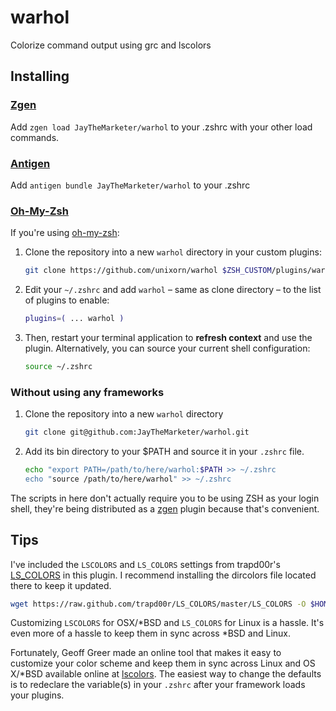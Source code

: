 # warhol

Colorize command output using grc and lscolors

## Installing

### [Zgen](https://github.com/tarjoilija/zgen)

Add `zgen load JayTheMarketer/warhol` to your .zshrc with your other load commands.

### [Antigen](https://github.com/zsh-users/antigen)

Add `antigen bundle JayTheMarketer/warhol` to your .zshrc

### [Oh-My-Zsh](http://ohmyz.sh/)

If you're using [oh-my-zsh](github.com/robbyrussell/oh-my-zsh):

1. Clone the repository into a new `warhol` directory in your custom plugins:

    ```zsh
    git clone https://github.com/unixorn/warhol $ZSH_CUSTOM/plugins/warhol
    ```

2. Edit your `~/.zshrc` and add `warhol` – same as clone directory – to the list of plugins to enable:

    ```zsh
    plugins=( ... warhol )
    ```

3. Then, restart your terminal application to **refresh context** and use the plugin. Alternatively, you can source your current shell configuration:

    ```zsh
    source ~/.zshrc
    ```

### Without using any frameworks

1. Clone the repository into a new `warhol` directory

    ```zsh
    git clone git@github.com:JayTheMarketer/warhol.git
    ```
2. Add its bin directory to your $PATH and source it in your `.zshrc` file.

    ```zsh
    echo "export PATH=/path/to/here/warhol:$PATH >> ~/.zshrc
    echo "source /path/to/here/warhol" >> ~/.zshrc
    ```

The scripts in here don't actually require you to be using ZSH as your login shell, they're being distributed as a [zgen](https://github.com/zsh-users/antigen) plugin because that's convenient.

## Tips

I've included the `LSCOLORS` and `LS_COLORS` settings from trapd00r's [LS_COLORS](https://github.com/trapd00r/LS_COLORS) in this plugin. I recommend installing the dircolors file located there to keep it updated. 

```bash
wget https://raw.github.com/trapd00r/LS_COLORS/master/LS_COLORS -O $HOME/.dircolors
```

Customizing `LSCOLORS` for OSX/*BSD and `LS_COLORS` for Linux is a hassle. It's even more of a hassle to keep them in sync across *BSD and Linux. 

Fortunately, Geoff Greer made an online tool that makes it easy to customize your color scheme and keep them in sync across Linux and OS X/*BSD available online at [lscolors](http://geoff.greer.fm/lscolors/). The easiest way to change the defaults is to redeclare the variable(s) in your `.zshrc` after your framework loads your plugins.

